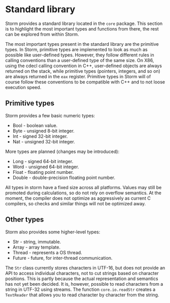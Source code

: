 Standard library
==================

Storm provides a standard library located in the `core` package. This section is to highlight the
most important types and functions from there, the rest can be explored from within Storm.

The most important types present in the standard library are the primitive types. In Storm,
primitive types are implemented to look as much as possible like user-defined types. However, they
follow different rules in calling conventions than a user-defined type of the same size. On X86,
using the cdecl calling convention in C++, user-defined objects are always returned on the stack,
while primitive types (pointers, integers, and so on) are always returned in the `eax`
register. Primitive types in Storm will of course follow these conventions to be compatible with C++
and to not loose execution speed.

Primitive types
----------------

Storm provides a few basic numeric types:

* Bool - boolean value.
* Byte - unsigned 8-bit integer.
* Int - signed 32-bit integer.
* Nat - unsigned 32-bit integer.

More types are planned (changes may be introduced):

* Long - signed 64-bit integer.
* Word - unsigned 64-bit integer.
* Float - floating point number.
* Double - double-precision floating point number.

All types in storm have a fixed size across all platforms. Values may still be promoted during
calculations, so do not rely on overflow semantics. At the moment, the compiler does not optimize as
aggressively as current C compilers, so checks and similar things will not be optimized away.


Other types
------------

Storm also provides some higher-level types:

* Str - string, immutable.
* Array<T> - array template.
* Thread - represents a OS thread.
* Future<T> - future, for inter-thread communication.

The `Str` class currently stores characters in UTF-16, but does not provide an API to access
individual characters, not to cut strings based on character positions. This is partly because the
actual representation and semantics has not yet been decided. It is, however, possible to read
characters from a string in UTF-32 using streams. The function `core.io.readStr` creates a
`TextReader` that allows you to read character by character from the string.
